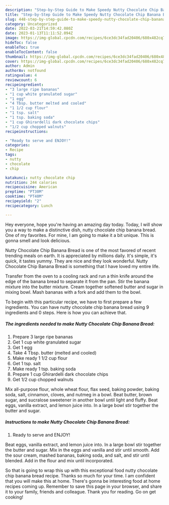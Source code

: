 ```yaml
---
description: "Step-by-Step Guide to Make Speedy Nutty Chocolate Chip Banana Bread"
title: "Step-by-Step Guide to Make Speedy Nutty Chocolate Chip Banana Bread"
slug: 448-step-by-step-guide-to-make-speedy-nutty-chocolate-chip-banana-bread
category: Uncategorized
date: 2022-03-21T14:59:42.080Z
date: 2023-01-13T11:11:52.094Z
image: https://img-global.cpcdn.com/recipes/6ce3dc34fad20406/680x482cq70/nutty-chocolate-chip-banana-bread-recipe-main-photo.jpg
hideToc: false
enableToc: true
enableTocContent: false
thumbnail: https://img-global.cpcdn.com/recipes/6ce3dc34fad20406/680x482cq70/nutty-chocolate-chip-banana-bread-recipe-main-photo.jpg
cover: https://img-global.cpcdn.com/recipes/6ce3dc34fad20406/680x482cq70/nutty-chocolate-chip-banana-bread-recipe-main-photo.jpg
author: Admin
authorAv: notfound
ratingvalue: 4
reviewcount: 6
recipeingredient:
- "3 large ripe bananas"
- "1 cup white granulated sugar"
- "1 egg"
- "4 Tbsp. butter melted and cooled"
- "1 1/2 cup flour"
- "1 tsp. salt"
- "1 tsp. baking soda"
- "1 cup Ghirardelli dark chocolate chips"
- "1/2 cup chopped walnuts"
recipeinstructions:

- "Ready to serve and ENJOY!"
categories:
- Recipe
tags:
- nutty
- chocolate
- chip

katakunci: nutty chocolate chip 
nutrition: 244 calories
recipecuisine: American
preptime: "PT30M"
cooktime: "PT40M"
recipeyield: "2"
recipecategory: Lunch

---
```



Hey everyone, hope you're having an amazing day today. Today, I will show you a way to make a distinctive dish, nutty chocolate chip banana bread. One of my favorites. For mine, I am going to make it a bit unique. This is gonna smell and look delicious.

Nutty Chocolate Chip Banana Bread is one of the most favored of recent trending meals on earth. It is appreciated by millions daily. It's simple, it's quick, it tastes yummy. They are nice and they look wonderful. Nutty Chocolate Chip Banana Bread is something that I have loved my entire life.

Transfer from the oven to a cooling rack and run a thin knife around the edge of the banana bread to separate it from the pan. Stir the banana mixture into the butter mixture. Cream together softened butter and sugar in mixing bowl. Mash bananas with a fork and add them to the bowl.


To begin with this particular recipe, we have to first prepare a few ingredients. You can have nutty chocolate chip banana bread using 9 ingredients and 0 steps. Here is how you can achieve that.

<!--inarticleads1-->

##### The ingredients needed to make Nutty Chocolate Chip Banana Bread:

1. Prepare 3 large ripe bananas
1. Get 1 cup white granulated sugar
1. Get 1 egg
1. Take 4 Tbsp. butter (melted and cooled)
1. Make ready 1 1/2 cup flour
1. Get 1 tsp. salt
1. Make ready 1 tsp. baking soda
1. Prepare 1 cup Ghirardelli dark chocolate chips
1. Get 1/2 cup chopped walnuts


Mix all-purpose flour, whole wheat flour, flax seed, baking powder, baking soda, salt, cinnamon, cloves, and nutmeg in a bowl. Beat butter, brown sugar, and sucralose sweetener in another bowl until light and fluffy. Beat eggs, vanilla extract, and lemon juice into. In a large bowl stir together the butter and sugar. 

<!--inarticleads2-->

##### Instructions to make Nutty Chocolate Chip Banana Bread:


1. Ready to serve and ENJOY!

Beat eggs, vanilla extract, and lemon juice into. In a large bowl stir together the butter and sugar. Mix in the eggs and vanilla and stir until smooth. Add the sour cream, mashed bananas, baking soda, and salt, and stir until blended. Add in the flour and mix until incorporated. 

So that is going to wrap this up with this exceptional food nutty chocolate chip banana bread recipe. Thanks so much for your time. I am confident that you will make this at home. There's gonna be interesting food at home recipes coming up. Remember to save this page in your browser, and share it to your family, friends and colleague. Thank you for reading. Go on get cooking!
